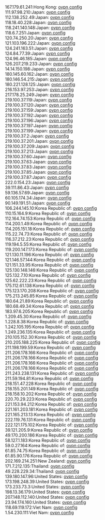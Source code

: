 167.179.61.241:Hong Kong: [ovpn config](vpn/167_179_61_241.ovpn)  
111.97.98.210:Japan: [ovpn config](vpn/111_97_98_210.ovpn)  
112.138.252.49:Japan: [ovpn config](vpn/112_138_252_49.ovpn)  
118.18.40.228:Japan: [ovpn config](vpn/118_18_40_228.ovpn)  
118.241.140.148:Japan: [ovpn config](vpn/118_241_140_148.ovpn)  
118.6.7.251:Japan: [ovpn config](vpn/118_6_7_251.ovpn)  
120.74.250.20:Japan: [ovpn config](vpn/120_74_250_20.ovpn)  
121.103.196.222:Japan: [ovpn config](vpn/121_103_196_222.ovpn)  
124.241.163.51:Japan: [ovpn config](vpn/124_241_163_51.ovpn)  
124.84.77.39:Japan: [ovpn config](vpn/124_84_77_39.ovpn)  
124.96.46.185:Japan: [ovpn config](vpn/124_96_46_185.ovpn)  
126.207.219.233:Japan: [ovpn config](vpn/126_207_219_233.ovpn)  
14.14.150.198:Japan: [ovpn config](vpn/14_14_150_198.ovpn)  
180.145.60.162:Japan: [ovpn config](vpn/180_145_60_162.ovpn)  
180.146.54.215:Japan: [ovpn config](vpn/180_146_54_215.ovpn)  
180.221.128.125:Japan: [ovpn config](vpn/180_221_128_125.ovpn)  
216.153.97.253:Japan: [ovpn config](vpn/216_153_97_253.ovpn)  
217.178.25.249:Japan: [ovpn config](vpn/217_178_25_249.ovpn)  
219.100.37.119:Japan: [ovpn config](vpn/219_100_37_119.ovpn)  
219.100.37.120:Japan: [ovpn config](vpn/219_100_37_120.ovpn)  
219.100.37.159:Japan: [ovpn config](vpn/219_100_37_159.ovpn)  
219.100.37.192:Japan: [ovpn config](vpn/219_100_37_192.ovpn)  
219.100.37.196:Japan: [ovpn config](vpn/219_100_37_196.ovpn)  
219.100.37.197:Japan: [ovpn config](vpn/219_100_37_197.ovpn)  
219.100.37.199:Japan: [ovpn config](vpn/219_100_37_199.ovpn)  
219.100.37.2:Japan: [ovpn config](vpn/219_100_37_2.ovpn)  
219.100.37.201:Japan: [ovpn config](vpn/219_100_37_201.ovpn)  
219.100.37.209:Japan: [ovpn config](vpn/219_100_37_209.ovpn)  
219.100.37.213:Japan: [ovpn config](vpn/219_100_37_213.ovpn)  
219.100.37.60:Japan: [ovpn config](vpn/219_100_37_60.ovpn)  
219.100.37.63:Japan: [ovpn config](vpn/219_100_37_63.ovpn)  
219.100.37.83:Japan: [ovpn config](vpn/219_100_37_83.ovpn)  
219.100.37.85:Japan: [ovpn config](vpn/219_100_37_85.ovpn)  
219.100.37.87:Japan: [ovpn config](vpn/219_100_37_87.ovpn)  
222.0.154.23:Japan: [ovpn config](vpn/222_0_154_23.ovpn)  
39.111.86.43:Japan: [ovpn config](vpn/39_111_86_43.ovpn)  
59.136.57.69:Japan: [ovpn config](vpn/59_136_57_69.ovpn)  
60.105.174.34:Japan: [ovpn config](vpn/60_105_174_34.ovpn)  
90.149.191.51:Japan: [ovpn config](vpn/90_149_191_51.ovpn)  
106.244.145.10:Korea Republic of: [ovpn config](vpn/106_244_145_10.ovpn)  
110.15.164.9:Korea Republic of: [ovpn config](vpn/110_15_164_9.ovpn)  
112.164.74.153:Korea Republic of: [ovpn config](vpn/112_164_74_153.ovpn)  
114.200.1.49:Korea Republic of: [ovpn config](vpn/114_200_1_49.ovpn)  
114.205.151.18:Korea Republic of: [ovpn config](vpn/114_205_151_18.ovpn)  
115.22.74.73:Korea Republic of: [ovpn config](vpn/115_22_74_73.ovpn)  
116.37.212.23:Korea Republic of: [ovpn config](vpn/116_37_212_23.ovpn)  
119.194.5.55:Korea Republic of: [ovpn config](vpn/119_194_5_55.ovpn)  
119.200.147.173:Korea Republic of: [ovpn config](vpn/119_200_147_173.ovpn)  
121.130.11.196:Korea Republic of: [ovpn config](vpn/121_130_11_196.ovpn)  
121.146.57.144:Korea Republic of: [ovpn config](vpn/121_146_57_144.ovpn)  
121.151.33.95:Korea Republic of: [ovpn config](vpn/121_151_33_95.ovpn)  
125.130.148.146:Korea Republic of: [ovpn config](vpn/125_130_148_146.ovpn)  
125.132.7.10:Korea Republic of: [ovpn config](vpn/125_132_7_10.ovpn)  
125.62.222.23:Korea Republic of: [ovpn config](vpn/125_62_222_23.ovpn)  
175.112.61.138:Korea Republic of: [ovpn config](vpn/175_112_61_138.ovpn)  
175.123.170.208:Korea Republic of: [ovpn config](vpn/175_123_170_208.ovpn)  
175.213.245.85:Korea Republic of: [ovpn config](vpn/175_213_245_85.ovpn)  
180.64.21.89:Korea Republic of: [ovpn config](vpn/180_64_21_89.ovpn)  
180.68.49.34:Korea Republic of: [ovpn config](vpn/180_68_49_34.ovpn)  
183.97.6.205:Korea Republic of: [ovpn config](vpn/183_97_6_205.ovpn)  
1.209.45.30:Korea Republic of: [ovpn config](vpn/1_209_45_30.ovpn)  
1.228.8.38:Korea Republic of: [ovpn config](vpn/1_228_8_38.ovpn)  
1.242.105.195:Korea Republic of: [ovpn config](vpn/1_242_105_195.ovpn)  
1.249.236.135:Korea Republic of: [ovpn config](vpn/1_249_236_135.ovpn)  
210.105.152.30:Korea Republic of: [ovpn config](vpn/210_105_152_30.ovpn)  
210.205.188.225:Korea Republic of: [ovpn config](vpn/210_205_188_225.ovpn)  
211.198.199.59:Korea Republic of: [ovpn config](vpn/211_198_199_59.ovpn)  
211.206.178.166:Korea Republic of: [ovpn config](vpn/211_206_178_166.ovpn)  
211.206.178.166:Korea Republic of: [ovpn config](vpn/211_206_178_166.ovpn)  
211.206.178.166:Korea Republic of: [ovpn config](vpn/211_206_178_166.ovpn)  
211.206.178.166:Korea Republic of: [ovpn config](vpn/211_206_178_166.ovpn)  
211.243.238.131:Korea Republic of: [ovpn config](vpn/211_243_238_131.ovpn)  
211.59.194.81:Korea Republic of: [ovpn config](vpn/211_59_194_81.ovpn)  
218.151.47.228:Korea Republic of: [ovpn config](vpn/218_151_47_228.ovpn)  
218.155.201.149:Korea Republic of: [ovpn config](vpn/218_155_201_149.ovpn)  
218.158.10.202:Korea Republic of: [ovpn config](vpn/218_158_10_202.ovpn)  
220.70.29.223:Korea Republic of: [ovpn config](vpn/220_70_29_223.ovpn)  
221.153.94.212:Korea Republic of: [ovpn config](vpn/221_153_94_212.ovpn)  
221.161.203.181:Korea Republic of: [ovpn config](vpn/221_161_203_181.ovpn)  
221.165.213.13:Korea Republic of: [ovpn config](vpn/221_165_213_13.ovpn)  
222.119.76.131:Korea Republic of: [ovpn config](vpn/222_119_76_131.ovpn)  
222.121.175.102:Korea Republic of: [ovpn config](vpn/222_121_175_102.ovpn)  
39.121.205.9:Korea Republic of: [ovpn config](vpn/39_121_205_9.ovpn)  
49.170.200.186:Korea Republic of: [ovpn config](vpn/49_170_200_186.ovpn)  
58.127.1.183:Korea Republic of: [ovpn config](vpn/58_127_1_183.ovpn)  
59.0.27.164:Korea Republic of: [ovpn config](vpn/59_0_27_164.ovpn)  
61.85.74.75:Korea Republic of: [ovpn config](vpn/61_85_74_75.ovpn)  
61.85.90.176:Korea Republic of: [ovpn config](vpn/61_85_90_176.ovpn)  
202.169.214.251:New Zealand: [ovpn config](vpn/202_169_214_251.ovpn)  
171.7.212.135:Thailand: [ovpn config](vpn/171_7_212_135.ovpn)  
49.228.229.34:Thailand: [ovpn config](vpn/49_228_229_34.ovpn)  
139.180.147.96:United States: [ovpn config](vpn/139_180_147_96.ovpn)  
173.198.248.39:United States: [ovpn config](vpn/173_198_248_39.ovpn)  
173.233.73.3:United States: [ovpn config](vpn/173_233_73_3.ovpn)  
198.13.36.179:United States: [ovpn config](vpn/198_13_36_179.ovpn)  
207.148.112.140:United States: [ovpn config](vpn/207_148_112_140.ovpn)  
23.94.174.160:United States: [ovpn config](vpn/23_94_174_160.ovpn)  
118.69.119.172:Viet Nam: [ovpn config](vpn/118_69_119_172.ovpn)  
1.54.230.111:Viet Nam: [ovpn config](vpn/1_54_230_111.ovpn)  

